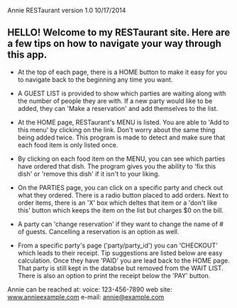 Annie RESTaurant version 1.0 10/17/2014

HELLO!
Welcome to my RESTaurant site. Here are a few tips on how to navigate your way through this app.
------------------------------
- At the top of each page, there is a HOME button to make it easy for you to navigate back to the beginning any time you want.

- A GUEST LIST is provided to show which parties are waiting along with the number of people they are with. If a new party would like to be added, they can 'Make a reservation' and add themselves to the list.

- At the HOME page, RESTaurant's MENU is listed. You are able to 'Add to this menu' by clicking on the link. Don't worry about the same thing being added twice. This program is made to detect and make sure that each food item is only listed once.

- By clicking on each food item on the MENU, you can see which parties have ordered that dish. The program gives you the ability to 'fix this dish' or 'remove this dish' if it isn't to your liking.

- On the PARTIES page, you can click on a specific party and check out what they ordered. There is a radio button placed to add orders. Next to order items, there is an 'X' box which deltes that item or a 'don't like this' button which keeps the item on the list but charges $0 on the bill.

- A party can 'change reservation' if they want to change the name of # of guests. Cancelling a reservation is an option as well.

- From a specific party's page ('party/party_id') you can 'CHECKOUT' which leads to their receipt. Tip suggestions are listed below are easy calculation. Once they have 'PAID' you are lead back to the HOME page. That party is still kept in the databse but removed from the WAIT LIST. There is also an option to print the receipt below the 'PAY' button.

Annie can be reached at:
voice: 123-456-7890
web site: www.annieexample.com
e-mail: annie@example.com